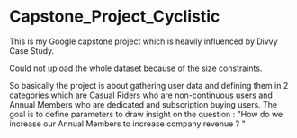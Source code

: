 # Capstone_Project_Cyclistic
This is my Google capstone project which is heavily influenced by Divvy Case Study.

Could not upload the whole dataset because of the size constraints.

So basically the project is about gathering user data and defining them in 2 categories which are Casual Riders who are non-continuous users and Annual Members who are dedicated and subscription buying users. The goal is to define parameters to draw insight on the question : "How do we increase our Annual Members to increase company revenue ? "
